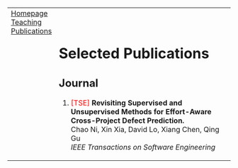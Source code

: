 
﻿
<!DOCTYPE html PUBLIC "-//W3C//DTD XHTML 1.1//EN"
  "http://www.w3.org/TR/xhtml11/DTD/xhtml11.dtd">
<html xmlns="http://www.w3.org/1999/xhtml" xml:lang="en">
<head>
<!-- Global site tag (gtag.js) - Google Analytics -->
<script async src="https://www.googletagmanager.com/gtag/js?id=UA-118637126-1"></script>
<script>
  window.dataLayer = window.dataLayer || [];
  function gtag(){dataLayer.push(arguments);}
  gtag('js', new Date());

  gtag('config', 'UA-118637126-1');
</script>

<meta name="generator" content="jemdoc, see http://jemdoc.jaboc.net/" />
<meta http-equiv="Content-Type" content="text/html;charset=utf-8" />
<link rel="stylesheet" href="jemdoc.css" type="text/css" />
<link rel="stylesheet" href="bibtex.css" type="text/css" />
<title></title>
<script type="text/javascript">
<!--
// Toggle Display of BibTeX
function toggleBibtex(articleid) {
	var bib = document.getElementById('bib_'+articleid);
	if (bib) {
		if(bib.className.indexOf('bibtex') != -1) {
		bib.className.indexOf('noshow') == -1?bib.className = 'bibtex noshow':bib.className = 'bibtex';
		}
	} else {
		return;
	}
}
-->
</script>
<style type="text/css">
<!--
.STYLE1 {color: #F00}
.STYLE2 {font-family: "新宋体"}
-->
</style>
</head>
<body>
<table summary="Table for page layout." id="tlayout">
<tr valign="top">
<td id="layout-menu">
<div class="menu-item"><a href="index.html">Homepage</a></div>
<div class="menu-item"><a href="teaching.html">Teaching</a></div>
<div class="menu-item"><a href="publications.html">Publications</a></div>
</td>
<td id="layout-content">
<p><br /></p>
<div id="toptitle">
  <h1>Selected Publications   </h1>
</div>
<!-- Generated from JabRef by PubList by Truong Nghiem at 03:23 on 2017.07.10. -->


<!-- Item: DBLP:journals/jos/JiangGHLGC -->


<h2>Journal</h2>
<ol>


<li>
  <p><span class="STYLE1">[TSE] </span><strong> Revisiting Supervised and Unsupervised Methods for Effort-Aware Cross-Project Defect Prediction. </strong><br>
Chao Ni, Xin Xia, David Lo, Xiang Chen, Qing Gu<br>
 <em>IEEE Transactions on Software Engineering</

